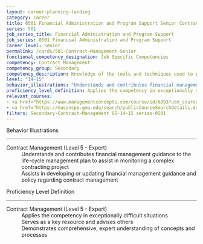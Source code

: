 ```yaml
---
layout: career-planning-landing
category: career
title: 0501 Financial Administration and Program Support Senior Contract Management
series: 501
job_series_title: Financial Administration and Program Support
job_series: 0501 Financial Administration and Program Support
career_level: Senior
permalink: /cards/501-Contract-Management-Senior
functional_competency_designation: Job Specific Competencies
competency: Contract Management
competency_group: Secondary
competency_description: Knowledge of the tools and techniques used to propose, plan, initiate, and manage contracts and other Federal funding instruments and the associated deliverables, deadlines, and contract terms and conditions.
level: "14-15"
behavior_illustrations: "Understands and contributes financial management guidance to the life-cycle management plan to assist in monitoring a complex contracting project ? Assists in developing or updating financial management guidance and policy regarding contract management"
proficiency_level_definition: Applies the competency in exceptionally difficult situations ? Serves as a key resource and advises others ? Demonstrates comprehensive, expert understanding of concepts and processes
relevant_courses: 
- <a href="https://www.managementconcepts.com/course/id/6893?utm_source=CFOportal&utm_medium=listing&utm_campaign=CFOTTEP&utm_id=23FM" aria-label="FPM 332 - Progressive Contracting Strategies For Programs - https://www.managementconcepts.com/course/id/6893?utm_source=CFOportal&utm_medium=listing&utm_campaign=CFOTTEP&utm_id=23FM">FPM 332 - Progressive Contracting Strategies For Programs</a>, MC
- <a href="https://masoncpe.gmu.edu/search/publicCourseSearchDetails.do?method=load&courseId=2409104" aria-label="PEBU 0521 Contract Execution and Administration III - https://masoncpe.gmu.edu/search/publicCourseSearchDetails.do?method=load&courseId=2409104">PEBU 0521 Contract Execution and Administration III</a>, GMU
filters: Secondary-Contract-Management GS-14-15 series-0501
---
```


<div class="desktop:grid-col-6 margin-y-3">
  <div class="border-top-2 bg-white padding-3 shadow-5 height-full members-hover border-1px button-border border-top-blue radius-lg">
    <p class="text-bold label-color font-size-21">Behavior Illustrations</p>
    <hr class="hr-green"/>
    <dl class="text-base card-content-color"><dt>Contract Management (Level 5 - Expert)</dt><dd>Understands and contributes financial management guidance to the life-cycle management plan to assist in monitoring a
complex contracting project </dd><dd> Assists in developing or updating financial management guidance and policy regarding contract management</dd></dl>
  </div>
</div>
<div class="desktop:grid-col-6 margin-y-3">
  <div class="border-top-2 bg-white padding-3 shadow-5 height-full members-hover border-1px button-border border-top-blue radius-lg">
    <p class="text-bold label-color font-size-21">Proficiency Level Definition</p>
     <hr class="hr-green"/>
    <dl class="text-base card-content-color"><dt>Contract Management (Level 5 - Expert)</dt><dd>Applies the competency in exceptionally difficult situations </dd><dd> Serves as a key resource and advises others </dd><dd> Demonstrates comprehensive, expert understanding of concepts and processes</dd></dl>
  </div>
</div>
